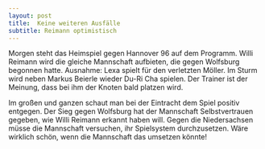 ```yaml
---
layout: post
title:  Keine weiteren Ausfälle
subtitle: Reimann optimistisch
---
```


Morgen steht das Heimspiel gegen Hannover 96 auf dem Programm. Willi Reimann wird die gleiche Mannschaft aufbieten, die gegen Wolfsburg begonnen hatte. Ausnahme: Lexa spielt für den verletzten Möller. Im Sturm wird neben Markus Beierle wieder Du-Ri Cha spielen. Der Trainer ist der Meinung, dass bei ihm der Knoten bald platzen wird.

Im großen und ganzen schaut man bei der Eintracht dem Spiel positiv entgegen. Der Sieg gegen Wolfsburg hat der Mannschaft Selbstvertrauen gegeben, wie Willi Reimann erkannt haben will. Gegen die Niedersachsen müsse die Mannschaft versuchen, ihr Spielsystem durchzusetzen. Wäre wirklich schön, wenn die Mannschaft das umsetzen könnte!
